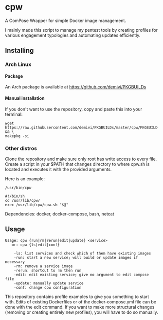 # cpw

A ComPose Wrapper for simple Docker image management.

I mainly made this script to manage my pentest tools by creating profiles for various engagement typologies and automating updates efficiently.

## Installing

### Arch Linux

#### Package

An Arch package is available at https://github.com/demivi/PKGBUILDs

#### Manual installation

If you don't want to use the repository, copy and paste this into your terminal:
```
wget https://raw.githubusercontent.com/demivi/PKGBUILDs/master/cpw/PKGBUILD && \
makepkg -si
```

### Other distros

Clone the repository and make sure only root has write access to every file. Create a script in your $PATH that changes directory to where cpw.sh is located and executes it with the provided arguments.

Here is an example:

`/usr/bin/cpw`
```
#!/bin/sh
cd /usr/lib/cpw/
exec /usr/lib/cpw/cpw.sh "$@"
```

Dependencies: docker, docker-compose, bash, netcat

## Usage

```
Usage: cpw {run|rm|rerun|edit|update} <service>
   or: cpw {ls|edit|conf}

    -ls: list services and check which of them have existing images
    -run: start a new service; will build or update images if necessary
    -rm: remove a service image
    -rerun: shortcut to rm then run
    -edit: edit existing service; give no argument to edit compose file
    -update: manually update service
    -conf: change cpw configuration

```

This repository contains profile examples to give you something to start with. Edits of existing Dockerfiles or of the docker-compose.yml file can be done with the edit command. If you want to make more structural changes (removing or creating entirely new profiles), you will have to do so manually.
